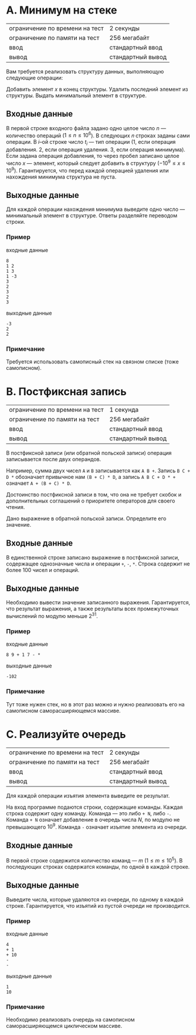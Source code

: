 # A. Минимум на стеке

|                                |                   |
| ------------------------------ | ----------------- |
| ограничение по времени на тест | 2 секунды         |
| ограничение по памяти на тест  | 256 мегабайт      |
| ввод                           | стандартный ввод  |
| вывод                          | стандартный вывод |

Вам требуется реализовать структуру данных, выполняющую следующие операции:

Добавить элемент $x$ в конец структуры.
Удалить последний элемент из структуры.
Выдать минимальный элемент в структуре.

## Входные данные
В первой строке входного файла задано одно целое число $n$ — количество операций ($1 \leq n \leq 10^6$). 
В следующих 𝑛 строках заданы сами операции. В $i$–ой строке число $t_i$ — тип операции 
(1, если операция добавления. 2, если операция удаления. 3, если операция минимума). 
Если задана операция добавления, то через пробел записано целое число $x$ — элемент, который следует добавить в структуру ($−10^9 \leq x \leq 10^9$). 
Гарантируется, что перед каждой операцией удаления или нахождения минимума структура не пуста.

## Выходные данные
Для каждой операции нахождения минимума выведите одно число — минимальный элемент в структуре. Ответы разделяйте переводом строки.

### Пример
входные данные
```
8
1 2
1 3
1 -3
3
2
3
2
3
```
выходные данные
```
-3
2
2
```

### Примечание
Требуется использовать самописный стек на связном списке (тоже самописном).




# B. Постфиксная запись

|                                |                   |
| ------------------------------ | ----------------- |
| ограничение по времени на тест | 1 секунда         |
| ограничение по памяти на тест  | 256 мегабайт      |
| ввод                           | стандартный ввод  |
| вывод                          | стандартный вывод |

В постфиксной записи (или обратной польской записи) операция записывается после двух операндов. 

Например, сумма двух чисел `A` и `B` записывается как `A B +`.
Запись `B C + D *` обозначает привычное нам `(B + C) * D`, а запись `A B C + D * +` означает `A + (B + C) * D`.

Достоинство постфиксной записи в том, что она не требует скобок и дополнительных соглашений о приоритете операторов для своего чтения.

Дано выражение в обратной польской записи. Определите его значение.

## Входные данные
В единственной строке записано выражение в постфиксной записи, содержащее однозначные числа и операции `+`, `-`, `*`. 
Строка содержит не более 100 чисел и операций.

## Выходные данные
Необходимо вывести значение записанного выражения. Гарантируется, что результат выражения, а также результаты всех промежуточных вычислений по модулю меньше $2^{31}$.

### Пример
входные данные
```
8 9 + 1 7 - *
```
выходные данные
```
-102
```

### Примечание
Тут тоже нужен стек, но в этот раз можно и нужно реализовать его на самописном саморасширяющемся массиве.




# C. Реализуйте очередь

|                                |                   |
| ------------------------------ | ----------------- |
| ограничение по времени на тест | 2 секунды         |
| ограничение по памяти на тест  | 256 мегабайт      |
| ввод                           | стандартный ввод  |
| вывод                          | стандартный вывод |

Для каждой операции изъятия элемента выведите ее результат.

На вход программе подаются строки, содержащие команды. Каждая строка содержит одну команду. Команда — это либо `+ N`, либо `-`. Команда `+ N` означает добавление в очередь числа $N$, по модулю не превышающего $10^9$. Команда `-` означает изъятие элемента из очереди.

## Входные данные
В первой строке содержится количество команд — $m$ ($1 \leq m \leq 10^5$). В последующих строках содержатся команды, по одной в каждой строке.

## Выходные данные
Выведите числа, которые удаляются из очереди, по одному в каждой строке. Гарантируется, что изъятий из пустой очереди не производится.

### Пример
входные данные
```
4
+ 1
+ 10
-
-
```
выходные данные
```
1
10
```

### Примечание
Необходимо реализовать очередь на самописном саморасширяющемся циклическом массиве.
